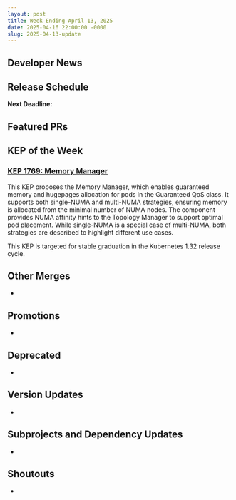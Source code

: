 ```yaml
---
layout: post
title: Week Ending April 13, 2025
date: 2025-04-16 22:00:00 -0000
slug: 2025-04-13-update
---
```


## Developer News


## Release Schedule

**Next Deadline:**


## Featured PRs


## KEP of the Week

### [KEP 1769: Memory Manager](https://github.com/kubernetes/enhancements/tree/master/keps/sig-node/1769-memory-manager)

This KEP proposes the Memory Manager, which enables guaranteed memory and hugepages allocation for pods in the Guaranteed QoS class. It supports both single-NUMA and multi-NUMA strategies, ensuring memory is allocated from the minimal number of NUMA nodes. The component provides NUMA affinity hints to the Topology Manager to support optimal pod placement. While single-NUMA is a special case of multi-NUMA, both strategies are described to highlight different use cases.

This KEP is targeted for stable graduation in the Kubernetes 1.32 release cycle.

## Other Merges

*

## Promotions

*

## Deprecated

*

## Version Updates

*

## Subprojects and Dependency Updates

*

## Shoutouts

*
